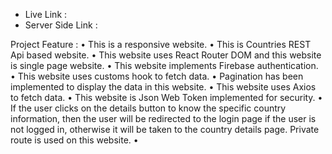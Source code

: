 * Live Link : 
* Server Side Link : 

Project Feature :
• This is a responsive website.
• This is Countries REST Api based website.
• This website uses React Router DOM and this website is single page website.
• This website implements Firebase authentication.
• This website uses customs hook to fetch data.
• Pagination has been implemented to display the data in this website.
• This website uses Axios to fetch data.
• This website is Json Web Token implemented for security.
• If the user clicks on the details button to know the specific country information, then the user will be redirected to the login page if the user is not logged in, otherwise it will be taken to the country details page. Private route is used on this website.
• 

